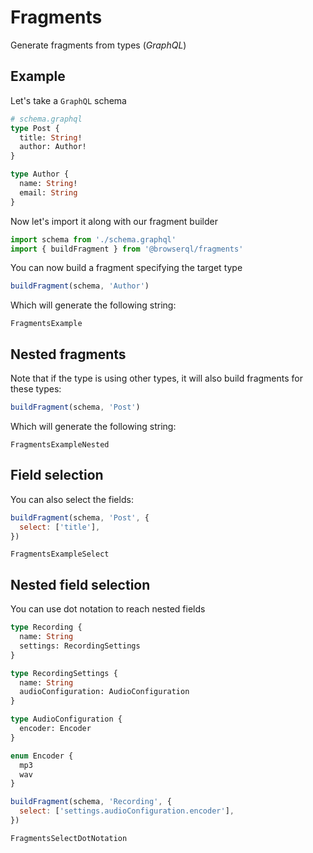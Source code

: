 # Fragments

Generate fragments from types (_GraphQL_)

## Example

Let's take a `GraphQL` schema

```graphql
# schema.graphql
type Post {
  title: String!
  author: Author!
}

type Author {
  name: String!
  email: String
}
```

Now let's import it along with our fragment builder

```javascript
import schema from './schema.graphql'
import { buildFragment } from '@browserql/fragments'
```

You can now build a fragment specifying the target type

```javascript
buildFragment(schema, 'Author')
```

Which will generate the following string:

```snapshot
FragmentsExample
```

## Nested fragments

Note that if the type is using other types, it will also build fragments for these types:

```javascript
buildFragment(schema, 'Post')
```

Which will generate the following string:

```snapshot
FragmentsExampleNested
```

## Field selection

You can also select the fields:

```javascript
buildFragment(schema, 'Post', {
  select: ['title'],
})
```

```snapshot
FragmentsExampleSelect
```

## Nested field selection

You can use dot notation to reach nested fields

```graphql
type Recording {
  name: String
  settings: RecordingSettings
}

type RecordingSettings {
  name: String
  audioConfiguration: AudioConfiguration
}

type AudioConfiguration {
  encoder: Encoder
}

enum Encoder {
  mp3
  wav
}
```

```javascript
buildFragment(schema, 'Recording', {
  select: ['settings.audioConfiguration.encoder'],
})
```

```snapshot
FragmentsSelectDotNotation
```
